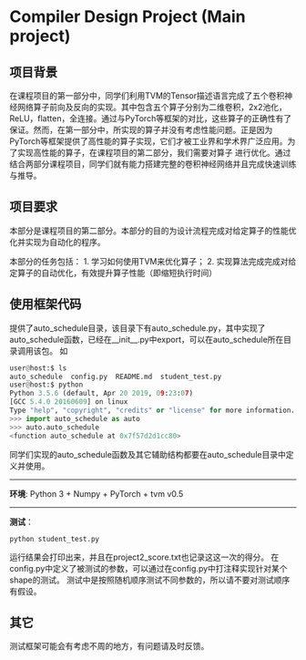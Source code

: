 # Compiler Design Project (Main project)

## 项目背景
在课程项目的第一部分中，同学们利用TVM的Tensor描述语言完成了五个卷积神经网络算子前向及反向的实现。其中包含五个算子分别为二维卷积，2x2池化，ReLU，flatten，全连接。通过与PyTorch等框架的对比，这些算子的正确性有了保证。然而，在第一部分中，所实现的算子并没有考虑性能问题。正是因为PyTorch等框架提供了高性能的算子实现，它们才被工业界和学术界广泛应用。为了实现高性能的算子，在课程项目的第二部分，我们需要对算子
进行优化。通过结合两部分课程项目，同学们就有能力搭建完整的卷积神经网络并且完成快速训练与推导。

## 项目要求
本部分是课程项目的第二部分。本部分的目的为设计流程完成对给定算子的性能优化并实现为自动化的程序。

本部分的任务包括：
    1. 学习如何使用TVM来优化算子；
    2. 实现算法完成完成对给定算子的自动优化，有效提升算子性能（即缩短执行时间）

## 使用框架代码
提供了auto\_schedule目录，该目录下有auto\_schedule.py，其中实现了auto\_schedule函数，已经在\_\_init\_\_.py中export，可以在auto\_schedule所在目录调用该包。
如
```python
user@host:$ ls
auto_schedule  config.py  README.md  student_test.py
user@host:$ python
Python 3.5.6 (default, Apr 20 2019, 09:23:07)
[GCC 5.4.0 20160609] on linux
Type "help", "copyright", "credits" or "license" for more information.
>>> import auto_schedule as auto
>>> auto.auto_schedule
<function auto_schedule at 0x7f57d2d1cc80>
```
同学们实现的auto\_schedule函数及其它辅助结构都要在auto\_schedule目录中定义并使用。

---

**环境**:
Python 3 + Numpy + PyTorch + tvm v0.5

---
**测试**：
```
python student_test.py
```
运行结果会打印出来，并且在project2\_score.txt也记录这这一次的得分。
在config.py中定义了被测试的参数，可以通过在config.py中打注释实现针对某个shape的测试。
测试中是按照随机顺序测试不同参数的，所以请不要对测试顺序有假设。

## 其它
测试框架可能会有考虑不周的地方，有问题请及时反馈。